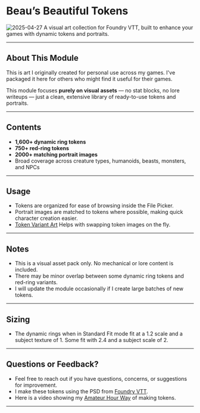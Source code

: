# **Beau’s Beautiful Tokens**  
![2025-04-27](https://github.com/user-attachments/assets/5d743c35-f2cb-4c53-a098-1b8249592237)
A  visual art collection for Foundry VTT, built to enhance your games with dynamic tokens and portraits.

---

## **About This Module**  
This is art I originally created for personal use across my games. I've packaged it here for others who might find it useful for their games.  

This module focuses **purely on visual assets** — no stat blocks, no lore writeups — just a clean, extensive library of ready-to-use tokens and portraits.

---

## **Contents**
- **1,600+ dynamic ring tokens** 
- **750+ red-ring tokens** 
- **2000+ matching portrait images**  
- Broad coverage across creature types, humanoids, beasts, monsters, and NPCs

---

## **Usage**  
- Tokens are organized for ease of browsing inside the File Picker.    
- Portrait images are matched to tokens where possible, making quick character creation easier.  
- [Token Variant Art](<https://foundryvtt.com/packages/token-variants>)  Helps with swapping token images on the fly. 
  
---

## **Notes**  
- This is a visual asset pack only. No mechanical or lore content is included.  
- There may be minor overlap between some dynamic ring tokens and red-ring variants.  
- I will update the module occasionally if I create large batches of new tokens.

---
## Sizing
- The dynamic rings when in Standard Fit mode  fit at a 1.2 scale and a subject texture of 1. Some fit with 2.4 and a subject scale of 2. 

---

## **Questions or Feedback?**  
- Feel free to reach out if you have questions, concerns, or suggestions for improvement.
- I make these tokens using the PSD from [Foundry VTT](<https://discord.com/channels/170995199584108546/1184176344276406292/1245876103113867294>). 
- Here is a video showing my [Amateur Hour Way](<https://www.youtube.com/live/8lmlVwc85XA?si=B7kdDTIXSBXxAbC6>) of making tokens. 
---


